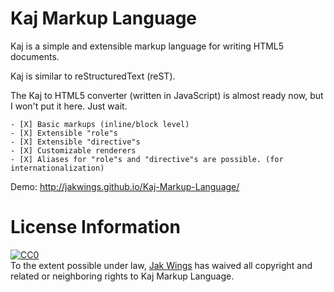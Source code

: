 Kaj Markup Language
===================

Kaj is a simple and extensible markup language for writing HTML5 documents.

Kaj is similar to reStructuredText (reST).

The Kaj to HTML5 converter (written in JavaScript) is almost ready now, but I won't put it here. Just wait.

    - [X] Basic markups (inline/block level)
    - [X] Extensible "role"s
    - [X] Extensible "directive"s
    - [X] Customizable renderers
    - [X] Aliases for "role"s and "directive"s are possible. (for internationalization)

Demo: http://jakwings.github.io/Kaj-Markup-Language/

License Information
===================

<p xmlns:dct="http://purl.org/dc/terms/">
  <a rel="license"
     href="http://creativecommons.org/publicdomain/zero/1.0/">
    <img src="http://i.creativecommons.org/p/zero/1.0/88x31.png" style="border-style: none;" alt="CC0" />
  </a>
  <br />
  To the extent possible under law,
  <a rel="dct:publisher"
     href="https://github.com/jakwings/Kaj-Markup-Language">
    <span property="dct:title">Jak Wings</span></a>
  has waived all copyright and related or neighboring rights to
  <span property="dct:title">Kaj Markup Language</span>.
</p>